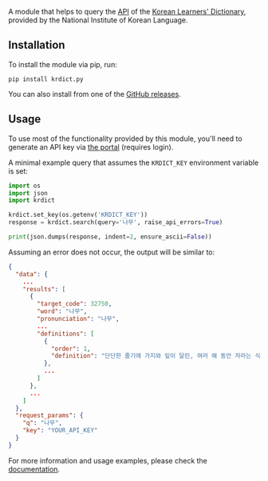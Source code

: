 A module that helps to query the [API](https://krdict.korean.go.kr/openApi/openApiInfo) of the
[Korean Learners' Dictionary](https://krdict.korean.go.kr/mainAction), provided by the National Institute of Korean Language.

## Installation

To install the module via pip, run:

```
pip install krdict.py
```

You can also install from one of the [GitHub releases](https://github.com/omarkmu/krdict.py/releases).

## Usage
To use most of the functionality provided by this module, you'll need to generate an API key via
[the portal](https://krdict.korean.go.kr/openApi/openApiRegister) (requires login).

A minimal example query that assumes the `KRDICT_KEY` environment variable is set:

```python
import os
import json
import krdict

krdict.set_key(os.getenv('KRDICT_KEY'))
response = krdict.search(query='나무', raise_api_errors=True)

print(json.dumps(response, indent=2, ensure_ascii=False))
```

Assuming an error does not occur, the output will be similar to:

```json
{
  "data": {
    ...
    "results": [
      {
        "target_code": 32750,
        "word": "나무",
        "pronunciation": "나무",
        ...
        "definitions": [
          {
            "order": 1,
            "definition": "단단한 줄기에 가지와 잎이 달린, 여러 해 동안 자라는 식물."
          },
          ...
        ]
      },
      ...
    ]
  },
  "request_params": {
    "q": "나무",
    "key": "YOUR_API_KEY"
  }
}
```

For more information and usage examples, please check the [documentation](https://krdictpy.readthedocs.io/en/v2.1.0).
